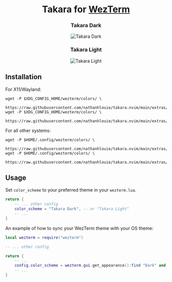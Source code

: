 <h1 align="center">
    Takara for <a href="https://github.com/wez/wezterm">WezTerm</a>
</h1>

<div align="center">
    <h3>Takara Dark</h3><img src="https://github.com/nathanhlouie/takara.nvim/assets/53024905/57b2021c-3c7c-4d10-8ddd-b132e30ccca4" alt="Takara Dark" style="border-radius:1%" />
    <h3>Takara Light</h3><img src="https://github.com/nathanhlouie/takara.nvim/assets/53024905/844988cb-1cac-4e27-b373-c1b3abbd3303" alt="Takara Light" style="border-radius:1%" />
</div>

## Installation

For X11/Wayland:
```shell
wget -P $XDG_CONFIG_HOME/wezterm/colors/ \
    https://raw.githubusercontent.com/nathanhlouie/takara.nvim/main/extras/wezterm/takara_dark.toml
wget -P $XDG_CONFIG_HOME/wezterm/colors/ \
    https://raw.githubusercontent.com/nathanhlouie/takara.nvim/main/extras/wezterm/takara_light.toml 
```

For all other systems:
```shell
wget -P $HOME/.config/wezterm/colors/ \
    https://raw.githubusercontent.com/nathanhlouie/takara.nvim/main/extras/wezterm/takara_dark.toml
wget -P $HOME/.config/wezterm/colors/ \
    https://raw.githubusercontent.com/nathanhlouie/takara.nvim/main/extras/wezterm/takara_light.toml 
```

## Usage

Set `color_scheme` to your preferred theme in your `wezterm.lua`.

```lua
return {
    -- ... other config
    color_scheme = "Takara Dark", -- or "Takara Light"
    -- ...
}
```

An example of how to sync your WezTerm theme with your OS theme:

```lua
local wezterm = require("wezterm")

-- ... other config

return {
    -- ...
    config.color_scheme = wezterm.gui.get_appearance():find "Dark" and "Takara Dark" or "Takara Dark"
    -- ...
}
```

